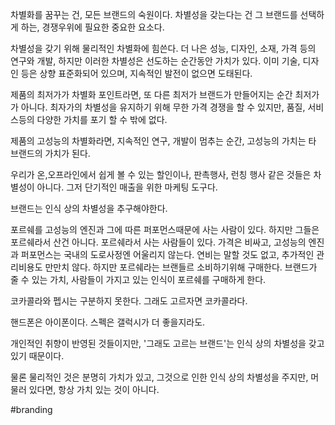 차별화를 꿈꾸는 건, 모든 브랜드의 숙원이다.
차별성을 갖는다는 건 그 브랜드를 선택하게 하는, 
경쟁우위에 필요한 중요한 요소다.

차별성을 갖기 위해 물리적인 차별화에 힘쓴다.
더 나은 성능, 디자인, 소재, 가격 등의 연구와 개발,
하지만 이러한 차별성은 선도하는 순간동안 가치가 있다.
이미 기술, 디자인 등은 상향 표준화되어 있으며, 
지속적인 발전이 없으면 도태된다.

제품의 최저가가 차별화 포인트라면,
또 다른 최저가 브랜드가 만들어지는 순간 최저가가 아니다.
최자가의 차별성을 유지하기 위해 무한 가격 경쟁을 할 수 있지만,
품질, 서비스등의 다양한 가치를 포기 할 수 밖에 없다.

제품의 고성능의 차별화라면,
지속적인 연구, 개발이 멈추는 순간, 고성능의 가치는 타 브랜드의 가치가 된다.

우리가 온,오프라인에서 쉽게 볼 수 있는 할인이나, 판촉행사, 런칭 행사 같은 것들은
차별성이 아니다. 그저 단기적인 매출을 위한 마케팅 도구다.

브랜드는 인식 상의 차별성을 추구해야한다.

포르쉐를 고성능의 엔진과 그에 따른 퍼포먼스때문에 사는 사람이 있다.
하지만 그들은 포르쉐라서 산건 아니다.
포르쉐라서 사는 사람들이 있다.
가격은 비싸고, 고성능의 엔진과 퍼포먼스는 국내의 도로사정엔 어울리지 않는다.
연비는 말할 것도 없고, 추가적인 관리비용도 만만치 않다.
하지만 포르쉐라는 브랜들르 소비하기위해 구매한다.
브랜드가 줄 수 있는 가치, 사람들이 가지고 있는 인식이 포르쉐를 구매하게 한다.

코카콜라와 펩시는 구분하지 못한다.
그래도 고르자면 코카콜라다.

핸드폰은 아이폰이다.
스펙은 갤럭시가 더 좋을지라도.

개인적인 취향이 반영된 것들이지만,
'그래도 고르는 브랜드'는 인식 상의 차별성을 갖고 있기 때문이다.

물론 물리적인 것은 분명히 가치가 있고, 그것으로 인한 인식 상의 차별성을 주지만,
머물러 있다면, 항상 가치 있는 것이 아니다.

#branding 